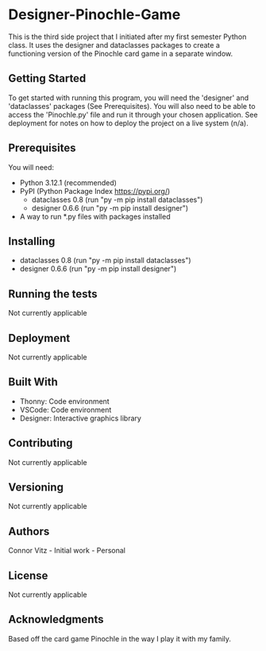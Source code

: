 # Designer-Pinochle-Game
This is the third side project that I initiated after my first semester Python class. It uses the designer and dataclasses packages to create a functioning version of the Pinochle card game in a separate window.

## Getting Started
To get started with running this program, you will need the 'designer' and 'dataclasses' packages (See Prerequisites). You will also need to be able to access the 'Pinochle.py' file and run it through your chosen application. See deployment for notes on how to deploy the project on a live system (n/a).

## Prerequisites
You will need:
- Python 3.12.1 (recommended)
- PyPI (Python Package Index https://pypi.org/)
    - dataclasses 0.8 (run "py -m pip install dataclasses")
    - designer 0.6.6 (run "py -m pip install designer")
- A way to run *.py files with packages installed

## Installing
- dataclasses 0.8 (run "py -m pip install dataclasses")
- designer 0.6.6 (run "py -m pip install designer")

## Running the tests
Not currently applicable

## Deployment
Not currently applicable

## Built With
- Thonny: Code environment
- VSCode: Code environment
- Designer: Interactive graphics library

## Contributing
Not currently applicable

## Versioning
Not currently applicable

## Authors
Connor Vitz - Initial work - Personal

## License
Not currently applicable

## Acknowledgments
Based off the card game Pinochle in the way I play it with my family.
